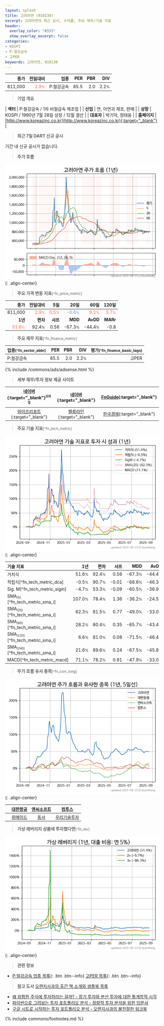 ```yaml
---
layout: splash
title: 고려아연 (010130)
excerpt: 고려아연의 최근 공시, 수익률, 주요 재무/기술 지표
header:
  overlay_color: "#333"
  show_overlay_excerpt: false
categories:
- KOSPI
- P:철강금속
- 고PER
keywords: 고려아연, 010130
---
```


| **종가** | **전일대비** | **업종** | **PER** | **PBR** | **DIV** |
| -------: | -----------: | -------: | ------: | ------: | ------: |
| 811,000 | <span style="color: tomato">2.9<small>%</small></span> | P:철강금속 | 85.5 | 2.0 | 2.2<small>%</small> |

<!-- more -->


> **기업 개요**<a id="company"></a>

| <span style="white-space:nowrap;">**섹터**</span> | P:철강금속 / 1차 비철금속 제조업 |
| <span style="white-space:nowrap;">**산업**</span> | 연, 아연괴 제조, 판매 |
| <span style="white-space:nowrap;">**상장**</span> | KOSPI / 1990년 7월 28일 상장 / 12월 결산 |
| <span style="white-space:nowrap;">**대표자**</span> | 박기덕, 정태웅 |
| <span style="white-space:nowrap;">**홈페이지**</span> | [http://www.koreazinc.co.kr](http://www.koreazinc.co.kr){:target="_blank"} |


> **최근 7일 DART 신규 공시**<a id="dart"></a>

기간 내 신규 공시가 없습니다.


> **주가 흐름**<a id="price"></a>

![010130](/stock/images/010130.png){: .align-center}


> **주요 가격 변동 지표**<small>[^fn_price_metric]</small>

| **종가** | **전일대비** | **5일** | **20일** | **60일** | **120일** |
| -------: | -----------: | ------: | -------: | -------: | --------: |
| 811,000 | <span style="color: tomato">2.9<small>%</small></span> | <span style="color: tomato">0.5<small>%</small></span> | <span style="color: cornflowerblue">-0.6<small>%</small></span> | <span style="color: tomato">9.2<small>%</small></span> | <span style="color: tomato">3.7<small>%</small></span> |
| **1년** | **편차** | **샤프** | **MDD** | **AvDD** | **MARr** |
| <span style="color: tomato">51.6<small>%</small></span> | 92.4<small>%</small> | 0.56 | -67.3<small>%</small> | -44.4<small>%</small> | -0.8 |


> **주요 재무 지표**<small>[^fn_finance_metric]</small>

| **업종**<small>[^fn_sector_abbr]</small> | **PER** | **PBR** | **DIV** | **평가**<small>[^fn_finance_basic_tags]</small> |
| :--------------------------------------- | ------: | ------: | ------: | ----------------------------------------------: |
| P:철강금속 | 85.5 | 2.0 | 2.2<small>%</small> | 고PER |



{% include /commons/ads/adsense.html %}

> **세부 재무/투자 정보 제공 사이트**

| [네이버](https://m.stock.naver.com/domestic/stock/010130/finance/summary){:target="_blank"}<sup><small>모바일</small></sup> | [네이버](https://finance.naver.com/item/coinfo.naver?code=010130){:target="_blank"} | [FnGuide](https://comp.fnguide.com/SVO2/ASP/SVD_Invest.asp?gicode=A010130&MenuYn=Y){:target="_blank"} |
| :---: | :---: | :---: |
| [와이즈리포트](https://comp.wisereport.co.kr/company/c1040001.aspx?cmp_cd=010130){:target="_blank"} | [밸류라인](https://www.valueline.co.kr/finance/summary/010130){:target="_blank"} | [한국경제](https://markets.hankyung.com/stock/010130/financial-summary){:target="_blank"} |


> **주요 기술 지표**<small>[^fn_tech_metric]</small>


![010130](/stock/images/010130_tech.png){: .align-center}

| **기술 지표** | **1년** | **편차** | **샤프** | **MDD** | **AvDD** |
| :------------ | ------: | -----------: | -------: | ------: | -------: |
| 거치식 | 51.6<small>%</small> | 92.4<small>%</small> | 0.56 | -67.3<small>%</small> | -44.4<small>%</small> |
| 적립식[^fn_tech_metric_dca] | -0.5<small>%</small> | 90.7<small>%</small> | -0.01 | -68.6<small>%</small> | -46.3<small>%</small> |
| Sig. M[^fn_tech_metric_sigm] | -4.7<small>%</small> | 53.3<small>%</small> | -0.09 | -60.5<small>%</small> | -36.9<small>%</small> |
| SMA<small><sub>(5)</sub></small>[^fn_tech_metric_sma_i] | 107.0<small>%</small> | 78.4<small>%</small> | 1.36 | -36.2<small>%</small> | -24.5<small>%</small> |
| SMA<small><sub>(20)</sub></small>[^fn_tech_metric_sma_i] | 62.3<small>%</small> | 81.5<small>%</small> | 0.77 | -49.0<small>%</small> | -33.0<small>%</small> |
| SMA<small><sub>(60)</sub></small>[^fn_tech_metric_sma_i] | 28.2<small>%</small> | 80.4<small>%</small> | 0.35 | -65.7<small>%</small> | -43.4<small>%</small> |
| SMA<small><sub>(120)</sub></small>[^fn_tech_metric_sma_i] | 6.6<small>%</small> | 81.0<small>%</small> | 0.08 | -71.5<small>%</small> | -46.4<small>%</small> |
| SMA<small><sub>(240)</sub></small>[^fn_tech_metric_sma_i] | 21.6<small>%</small> | 89.6<small>%</small> | 0.24 | -67.5<small>%</small> | -45.8<small>%</small> |
| MACD[^fn_tech_metric_macd] | 71.1<small>%</small> | 78.2<small>%</small> | 0.91 | -47.9<small>%</small> | -33.0<small>%</small> |


> **주가 흐름 유사 종목**<a id="corr"></a><small>[^fn_corr_long]</small>

![010130](/stock/images/010130_corr.png){: .align-center}

|       | [대한항공](/003490/) | [엔씨소프트](/036570/) | [컴투스](/078340/) |
| :---: | :------------------------------------: | :------------------------------------: | :------------------------------------: |
|       | [위메이드](/112040/) | [동서](/026960/) | [우리기술투자](/041190/) |


> **가상 레버리지 상품에 투자했다면**<a id="2x"></a><small>[^fn_lev]</small>

![010130](/stock/images/010130_2x.png){: .align-center}


> **관련 정보**

- [P:철강금속 업종 목록](/stats/sector/kospi_업종_철강금속_종목/){: .btn .btn--info} [고PER 목록](/fn/fn_high_per/){: .btn .btn--info}

> **참고 도서** [오렌지사과의 출간 책 소개와 샘플북 목록](https://kongdori.tistory.com/691)

- [왜 위험한 주식에 투자하라는 걸까? - 장기 투자와 분산 투자에 대한 통계학적 시각](https://kongdori.tistory.com/421)
- [파이썬으로 그려보는 투자 포트폴리오 분석  - 정량적 투자 분석을 위한 입문서](https://kongdori.tistory.com/643)
- [구글 시트로 시작하는 투자 포트폴리오 분석 - 오렌지사과의 불친절한 워크북](https://kongdori.tistory.com/449)


{% include commons/footnotes.md %}